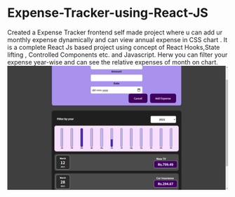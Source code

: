 # Expense-Tracker-using-React-JS
Created a Expense Tracker frontend self made project where u can add ur monthly expense dynamically and can view annual expense in CSS chart . It is a complete React Js based project using concept of React Hooks,State lifting , Controlled Components etc. and Javascript. Herw you can filter your expense year-wise and can see the relative expenses of month on chart. 
![this is an image](https://github.com/Chaudharysumit07/Expense-Tracker-using-React-JS/blob/master/Screenshot%20(6).png)

